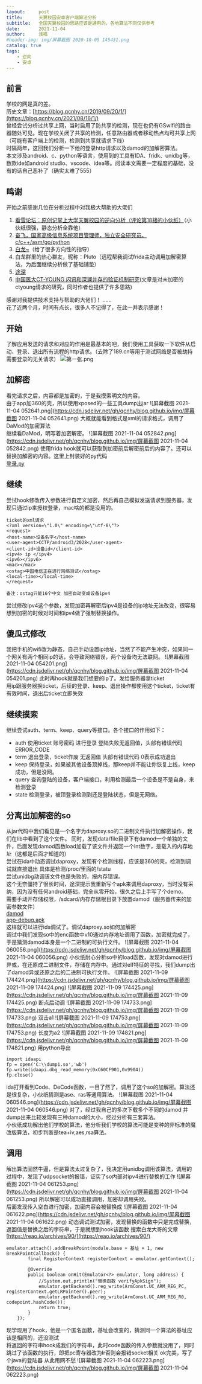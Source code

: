```yaml
---
layout:     post
title:      天翼校园安卓客户端算法分析
subtitle:   全国天翼校园的思路应该是通用的，各地算法不同仅供参考
date:       2021-11-04
author:     浅唱
#header-img: img/屏幕截图 2020-10-05 145431.png
catalog: true
tags:
    - 逆向
    - 安卓
---
```



## 前言

学校的网是真的差。    
历史文章：[https://blog.qcnhy.cn/2019/09/20/1/](https://blog.qcnhy.cn/2021/08/16/1/)  
曾经尝试分析过共享上网，当时启用了防共享的检测，现在也仍有GSwifi的路由器随处可见。现在学校关闭了共享的检测，任意路由器或者移动热点均可共享上网（可能有客户端上的检测，检测到共享就请求下线）  
时隔两年，这回我们分析一下他的登录http请求以及damod的加解密算法。  
本文涉及android、c、python等语言，使用到的工具有IDA、fridk、unidbg等，数款ide如android studio、vscode、idea等。阅读本文需要一定程度的基础，没有的话自己恶补了（确实太难了555）

## 鸣谢

开始之前感谢几位在分析过程中对我极大帮助的大佬们
1. [看雪论坛：原创记掌上大学天翼校园的逆向分析（评论第18楼的小伙纸）](https://bbs.pediy.com/thread-214510.htm)（小伙纸很强，静态分析全靠他）
2. [奋飞，国家高级信息系统项目管理师，独立安全研究员。 c/c++/asm/go/python](http://91fans.com.cn/about/)
3. [白龙~](https://blog.csdn.net/qq_38851536)（给了很多方向性的指导）
4. 白龙群里的热心群友，昵称：Pluto（远程帮我调试frida主动调用加解密算法，为后面继续分析做了基础铺垫）
5. [途深](https://blog.hitushen.cn/)  
6. [中国医大CT-YOUNG 闪讯和深澜并存的验证机制研究](https://blog.csdn.net/still_night/article/details/77684059)(文章是对未加密的ctyoung请求的研究，同时作者也提供了许多思路)  

感谢对我提供技术支持与帮助的大佬们！
……  
花了近两个月，时间有点长，很多人不记得了，在此一并表示感谢！

## 开始

了解应用发送的请求和对应的作用是最基本的吧，我们使用工具获取一下软件从启动、登录、退出所有流程的http请求。（去除了189.cn等用于测试网络是否被劫持需要登录的无关请求）
![第一张.png](https://cdn.jsdelivr.net/gh/qcnhy/blog.github.io/img/第一张.png)

## 加解密

看完请求之后，内容都是加密的，于是我摸索明文的内容。  
由于app加360的壳，所以使用xposed的一些工具dump出jar
![屏幕截图 2021-11-04 052641.png](https://cdn.jsdelivr.net/gh/qcnhy/blog.github.io/img/屏幕截图 2021-11-04 052641.png)
大概就能看到格式是xml的请求格式，调用了DaMod的加密算法  
继续看DaMod，明写着加密解密。
![屏幕截图 2021-11-04 052842.png](https://cdn.jsdelivr.net/gh/qcnhy/blog.github.io/img/屏幕截图 2021-11-04 052842.png)
使用frida hook就可以获取到加密前后解密前后的内容了。还可以替换加解密的内容。这里上封装好的py代码  
[登录.py](https://cdn.jsdelivr.net/gh/qcnhy/blog.github.io/img/登录.py)

## 继续

尝试hook修改传入参数进行自定义加密，然后再自己模拟发送请求到服务器，发现只通过ip来授权登录，mac啥的都是没用的。  

	ticket的xml请求
	<?xml version=\"1.0\" encoding=\"utf-8\"?>
	<request>
	<host-name>设备名字</host-name>
	<user-agent>CCTP/android3/2028</user-agent>
	<client-id>设备id</client-id>
	<ipv4> ip </ipv4>
	<ipv6></ipv6>
	<mac></mac>
	<ostag>中国电信正在进行网络测试</ostag>
	<local-time></local-time>
	</request>

	备注：ostag只能16个中文 加密自动变成设备ipv4

尝试修改ipv4这个参数，发现加密再解密后ipv4是设备的ip地址无法改变，很容易想到加密的时候对时间和ipv4做了强制替换操作。

## 傻瓜式修改

我把手机的wifi改为静态，自己手动设置ip地址，当然了不能产生冲突，如果同一个网关有两个相同ip的话，会导致网络错误，两个设备均无法联网。
![屏幕截图 2021-11-04 054201.png](https://cdn.jsdelivr.net/gh/qcnhy/blog.github.io/img/屏幕截图 2021-11-04 054201.png)
此时再hook就是我们想要的ip了。发给服务器拿ticket  
用ip跟服务器换ticket，后续的登录、keep、退出操作都使用这个ticket，ticket有有效时间，退出后ticket立即失效

## 继续摸索

继续尝试auth、term、keep、query等接口。各个接口的作用如下：
+ auth 使用ticket 账号密码 进行登录 登陆失败无返回值，头部有错误代码ERROR_CODE
+ term 退出登录，ticket作废 无返回值 头部有错误代码 0表示成功退出 
+ keep 保持登录，如果被其他设备顶掉线，那keep并不能让你恢复上线，keep成功，但是没网。
+ query 查询登陆的设备，客户端接口，利用检测最后一个设备是不是自身，来检测登录
+ state 检测登录，被顶登录检测到还是登陆状态，但是无网络。

## 分离出加解密的so

从jar代码中我们看见是一个名字为daproxy.so的二进制文件执行加解密操作，我们在lib中看到了这个文件。  同时，发现data/file目录下有damod一个单独的文件，后面发现damod函数load加载了该文件并返回一个int数字，是载入的内存地址（这都是后面才知道的）  
尝试在ida中动态调试daproxy，发现有个检测线程，应该是360的壳，检测到调试就直接退出 具体是检测/proc/里面的/statu   
尝试unidbg动调该文件也是失败的，报内存错误。  
这个无奈僵持了很长时间，途深提示我重新写个apk来调用daproxy，当时没有采纳，因为没有任何android基础，完全从零开始，很久之后上手写了个demo。  
需要手动开存储权限，/sdcard/内存存储根目录下放置damod（服务器传来的加密参数文件）  
[damod](https://cdn.jsdelivr.net/gh/qcnhy/blog.github.io/img/damod)  
[app-debug.apk](https://cdn.jsdelivr.net/gh/qcnhy/blog.github.io/img/app-debug.apk)  
这样就可以进行ida调试了。调试daproxy.so如何加解密  
调试中我们发现so中的enc函数中v10通过内存地址调用了函数，加密就完成了，于是猜测damod本身是一个二进制的可执行文件。
![屏幕截图 2021-11-04 060056.png](https://cdn.jsdelivr.net/gh/qcnhy/blog.github.io/img/屏幕截图 2021-11-04 060056.png)
小伙纸耐心分析so中的load函数，发现对damod进行异或，在还原成二进制文件，存储在内存中。通过对elf特征的寻找，我们dump出了damod异或还原之后的二进制可执行文件。
![屏幕截图 2021-11-09 174424.png](https://cdn.jsdelivr.net/gh/qcnhy/blog.github.io/img/屏幕截图 2021-11-09 174424.png)
![屏幕截图 2021-11-09 174425.png](https://cdn.jsdelivr.net/gh/qcnhy/blog.github.io/img/屏幕截图 2021-11-09 174425.png)
断点后动调
![屏幕截图 2021-11-09 174733.png](https://cdn.jsdelivr.net/gh/qcnhy/blog.github.io/img/屏幕截图 2021-11-09 174733.png)
双击a1
![屏幕截图 2021-11-09 174753.png](https://cdn.jsdelivr.net/gh/qcnhy/blog.github.io/img/屏幕截图 2021-11-09 174753.png)
长度为a2
![屏幕截图 2021-11-09 174821.png](https://cdn.jsdelivr.net/gh/qcnhy/blog.github.io/img/屏幕截图 2021-11-09 174821.png)
用python导出

	import idaapi
	fp = open('C:\\dump1.so','wb')
	fp.write(idaapi.dbg_read_memory(0xC60CF901,0x9904))
	fp.close()
	
ida打开看到Code、DeCode函数，一目了然了，调用了这个so的加解密。算法还是很复杂，小伙纸猜测是ase、ras等通用算法。
![屏幕截图 2021-11-04 060546.png](https://cdn.jsdelivr.net/gh/qcnhy/blog.github.io/img/屏幕截图 2021-11-04 060546.png)
对了，经过我自己的多次下载多个不同的damod 并dump出来比较发现有三种damod的大小，经过分析有三套算法。  
小伙纸成功解出他们学校的算法，他分析我们学校的算法可能是变种的非标准的魔改版算法，初步判断是tea+iv,aes,rsa算法。

## 调用

解出算法固然牛逼，但是算法太过复杂了，我决定用unidbg调用该算法，调用的过程中，发现了udpsocket的报错，证实了so内部对ipv4进行替换的工作
![屏幕截图 2021-11-04 061253.png](https://cdn.jsdelivr.net/gh/qcnhy/blog.github.io/img/屏幕截图 2021-11-04 061253.png)
所以解密可以成功直接调用，加密却调用失败。  
后面发现传入空白进行加密，加密内容会被替换成
![屏幕截图 2021-11-04 061622.png](https://cdn.jsdelivr.net/gh/qcnhy/blog.github.io/img/屏幕截图 2021-11-04 061622.png)
动态调试测试加密，发现替换的函数中只是完成替换，返回值是替换之后的字符串，于是就想到hook该函数
搜索白龙大哥的文章[https://reao.io/archives/90/](https://reao.io/archives/90/)
	
	emulator.attach().addBreakPoint(module.base + 基址 + 1, new BreakPointCallback() {
            final RegisterContext registerContext = emulator.getContext();

            @Override
            public boolean onHit(Emulator<?> emulator, long address) {
                //System.out.println("替换函数 verifyApkSign");
                emulator.getBackend().reg_write(ArmConst.UC_ARM_REG_PC, registerContext.getLRPointer().peer);
                emulator.getBackend().reg_write(ArmConst.UC_ARM_REG_R0, codepoint.hashCode());
                return true;
            }
        });

现学现用了hook，他是一个匿名函数，基址会改变的，猜测同一个算法的基址应该是相同的，还没测试  
将返回的字符串hook成我们的字符串，此时code函数的传入参数就没用了，同时跳过了该函数的执行，即把pc寄存器改为lr否则会报错socket相关
ok完美，写了个java的登陆器 从此用网不愁
![屏幕截图 2021-11-04 062223.png](https://cdn.jsdelivr.net/gh/qcnhy/blog.github.io/img/屏幕截图 2021-11-04 062223.png)
